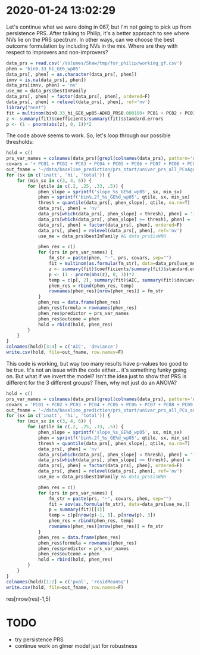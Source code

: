 # 2020-01-24 13:02:29

Let's continue what we were doing in 067, but I'm not going to pick up from
persistence PRS. After talking to Philip, it's a better approach to see where
NVs lie on the PRS spectrum. In other ways, can we choose the best outcome
formulation by including NVs in the mix. Where are they with respect to
improvers and non-improvers?

```r
data_prs = read.csv('/Volumes/Shaw/tmp/for_philip/working_gf.csv')
phen = 'bin0.33_hi_GE6_wp05'
data_prs[, phen] = as.character(data_prs[, phen])
imnv = is.na(data_prs[, phen])
data_prs[imnv, phen] = 'nv'
use_me = data_prs$bestInFamily
data_prs[, phen] = factor(data_prs[, phen], ordered=F)
data_prs[, phen] = relevel(data_prs[, phen], ref='nv')
library("nnet")
fit = multinom(bin0.33_hi_GE6_wp05~ADHD_PRS0.000100+ PC01 + PC02 + PC03 + PC04 + PC05 + PC06 + PC07 + PC08 + PC09 + PC10 + base_age + sex.x, data=data_prs[use_me,])
z <- summary(fit)$coefficients/summary(fit)$standard.errors
p <- (1 - pnorm(abs(z), 0, 1))*2
```

The code above seems to work. So, let's loop through our possible thresholds:

```r
hold = c()
prs_var_names = colnames(data_prs)[grepl(colnames(data_prs), pattern='ADHD_')]
covars = '+ PC01 + PC02 + PC03 + PC04 + PC05 + PC06 + PC07 + PC08 + PC09 + PC10 + base_age + sex.x'
out_fname = '~/data/baseline_prediction/prs_start/univar_prs_all_PCsAgeSex_multinom.csv'
for (sx in c('inatt', 'hi', 'total')) {
    for (min_sx in c(3, 4, 6)) {
        for (qtile in c(.2, .25, .33, .5)) {
            phen_slope = sprintf('slope_%s_GE%d_wp05', sx, min_sx)
            phen = sprintf('bin%.2f_%s_GE%d_wp05', qtile, sx, min_sx)
            thresh = quantile(data_prs[, phen_slope], qtile, na.rm=T)
            data_prs[, phen] = 'nv'
            data_prs[which(data_prs[, phen_slope] < thresh), phen] = 'imp'
            data_prs[which(data_prs[, phen_slope] >= thresh), phen] = 'nonimp'
            data_prs[, phen] = factor(data_prs[, phen], ordered=F)
            data_prs[, phen] = relevel(data_prs[, phen], ref='nv')
            use_me = data_prs$bestInFamily #& data_prs$isWNH

            phen_res = c()
            for (prs in prs_var_names) {
                fm_str = paste(phen, "~", prs, covars, sep="")
                fit = multinom(as.formula(fm_str), data=data_prs[use_me,])
                z <- summary(fit)$coefficients/summary(fit)$standard.errors
                p <- (1 - pnorm(abs(z), 0, 1))*2
                temp = c(p[, 2], summary(fit)$AIC, summary(fit)$deviance)
                phen_res = rbind(phen_res, temp)
                rownames(phen_res)[nrow(phen_res)] = fm_str
            }
            phen_res = data.frame(phen_res)
            phen_res$formula = rownames(phen_res)
            phen_res$predictor = prs_var_names
            phen_res$outcome = phen
            hold = rbind(hold, phen_res)
        }
    }
}
colnames(hold)[3:4] = c('AIC', 'deviance')
write.csv(hold, file=out_fname, row.names=F)
```

This code is working, but way too many results have p-values too good to be
true. It's not an issue with the code either... it's something funky going on.
But what if we invert the model? Isn't the idea just to show that PRS is
different for the 3 different groups? Then, why not just do an ANOVA?

```r
hold = c()
prs_var_names = colnames(data_prs)[grepl(colnames(data_prs), pattern='ADHD_')]
covars = 'PC01 + PC02 + PC03 + PC04 + PC05 + PC06 + PC07 + PC08 + PC09 + PC10 + '#base_age + sex.x + '
out_fname = '~/data/baseline_prediction/prs_start/univar_prs_all_PCs_aov.csv'
for (sx in c('inatt', 'hi', 'total')) {
    for (min_sx in c(3, 4, 6)) {
        for (qtile in c(.2, .25, .33, .5)) {
            phen_slope = sprintf('slope_%s_GE%d_wp05', sx, min_sx)
            phen = sprintf('bin%.2f_%s_GE%d_wp05', qtile, sx, min_sx)
            thresh = quantile(data_prs[, phen_slope], qtile, na.rm=T)
            data_prs[, phen] = 'nv'
            data_prs[which(data_prs[, phen_slope] < thresh), phen] = 'imp'
            data_prs[which(data_prs[, phen_slope] >= thresh), phen] = 'nonimp'
            data_prs[, phen] = factor(data_prs[, phen], ordered=F)
            data_prs[, phen] = relevel(data_prs[, phen], ref='nv')
            use_me = data_prs$bestInFamily #& data_prs$isWNH

            phen_res = c()
            for (prs in prs_var_names) {
                fm_str = paste(prs, "~", covars, phen, sep="")
                fit = aov(as.formula(fm_str), data=data_prs[use_me,])
                p = summary(fit)[[1]]
                temp = c(p[nrow(p)-1, 5], p[nrow(p), 3])
                phen_res = rbind(phen_res, temp)
                rownames(phen_res)[nrow(phen_res)] = fm_str
            }
            phen_res = data.frame(phen_res)
            phen_res$formula = rownames(phen_res)
            phen_res$predictor = prs_var_names
            phen_res$outcome = phen
            hold = rbind(hold, phen_res)
        }
    }
}
colnames(hold)[1:2] = c('pval', 'residMeanSq')
write.csv(hold, file=out_fname, row.names=F)
```

res[nrow(res)-1,5]

# TODO
* try persistence PRS
* continue work on glmer model just for robustness 